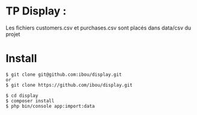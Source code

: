 TP Display : 
================= 

Les fichiers customers.csv et purchases.csv sont placés dans data/csv du projet


Install
=======

    $ git clone git@github.com:ibou/display.git 
    or 
    $ git clone https://github.com/ibou/display.git 

    $ cd display
    $ composer install  
    $ php bin/console app:import:data
 